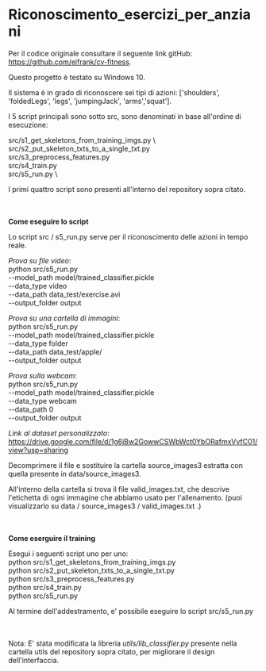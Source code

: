 # Riconoscimento_esercizi_per_anziani



Per il codice originale consultare il seguente link gitHub: https://github.com/eifrank/cv-fitness.

Questo progetto è testato su Windows 10.



Il sistema è in grado di riconoscere sei tipi di azioni: ['shoulders', 'foldedLegs', 'legs', 'jumpingJack', 'arms','squat'].




I 5 script principali sono sotto src, sono denominati in base all'ordine di esecuzione:

src/s1_get_skeletons_from_training_imgs.py \   
src/s2_put_skeleton_txts_to_a_single_txt.py  \
src/s3_preprocess_features.py \
src/s4_train.py \
src/s5_run.py \

I primi quattro script sono presenti all'interno del repository sopra citato. 




<br></br>
**Come eseguire lo script** 

Lo script src / s5_run.py serve per il riconoscimento delle azioni in tempo reale.

*Prova su file video*: \
python src/s5_run.py \
    --model_path model/trained_classifier.pickle \
    --data_type video \
    --data_path data_test/exercise.avi \
    --output_folder output
    
*Prova su una cartella di immagini*: \
python src/s5_run.py \
    --model_path model/trained_classifier.pickle \
    --data_type folder \
    --data_path data_test/apple/ \
    --output_folder output
    
*Prova sulla webcam*: \
python src/s5_run.py \
    --model_path model/trained_classifier.pickle \
    --data_type webcam \
    --data_path 0 \
    --output_folder output
    

*Link al dataset personalizzato*:  https://drive.google.com/file/d/1g6jBw2GowwCSWbWct0YbORafmxVvfC01/view?usp=sharing

Decomprimere il file e sostituire la cartella source_images3 estratta con quella presente in data/source_images3.

All'interno della cartella si trova il file valid_images.txt, che descrive l'etichetta di ogni immagine che abbiamo usato per l'allenamento. (puoi visualizzarlo su data / source_images3 / valid_images.txt .)



<br></br>
**Come eserguire il training**

Esegui i seguenti script uno per uno: \
python src/s1_get_skeletons_from_training_imgs.py \
python src/s2_put_skeleton_txts_to_a_single_txt.py \
python src/s3_preprocess_features.py \
python src/s4_train.py \
python src/s5_run.py 


Al termine dell'addestramento, e' possibile eseguire lo script src/s5_run.py

<br></br>
Nota: E' stata modificata la libreria *utils/lib_classifier.py* presente nella cartella utils del repository sopra citato, per migliorare il design dell'interfaccia. 
